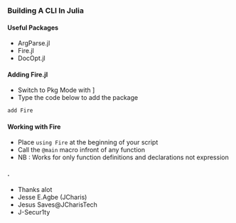 ### Building A CLI In Julia 

#### Useful Packages
+ ArgParse.jl
+ Fire.jl
+ DocOpt.jl


#### Adding Fire.jl
+ Switch to Pkg Mode with ]
+ Type the code below to add the package
```julia
add Fire

```

#### Working with Fire
+ Place `using Fire` at the beginning of your script
+ Call the `@main` macro infront of any function
+ NB : Works for only function definitions and declarations not expression


#### .
+ Thanks alot
+ Jesse E.Agbe (JCharis)
+ Jesus Saves@JCharisTech
+ J-Secur1ty
